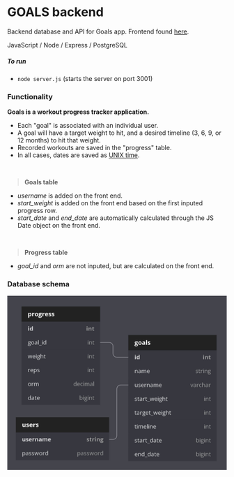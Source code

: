 # GOALS backend

Backend database and API for Goals app.
Frontend found [here](https://github.com/cwaymeyer/goals-react-frontend).

JavaScript / Node / Express / PostgreSQL

##### To run

- `node server.js` (starts the server on port 3001)

### Functionality

<b>Goals is a workout progress tracker application.</b>

- Each "goal" is associated with an individual user.
- A goal will have a target weight to hit, and a desired timeline (3, 6, 9, or 12 months) to hit that weight.
- Recorded workouts are saved in the "progress" table.
- In all cases, dates are saved as [UNIX time](https://unixtime.org/).

<br />

> <b>Goals table</b>

- <i>username</i> is added on the front end.
- <i>start_weight</i> is added on the front end based on the first inputed progress row.
- <i>start_date</i> and <i>end_date</i> are automatically calculated through the JS Date object on the front end.

<br />

> <b>Progress table</b>

- <i>goal_id</i> and <i>orm</i> are not inputed, but are calculated on the front end.

### Database schema

<img src="./public/db_diagram.jpg" width="700"/>
